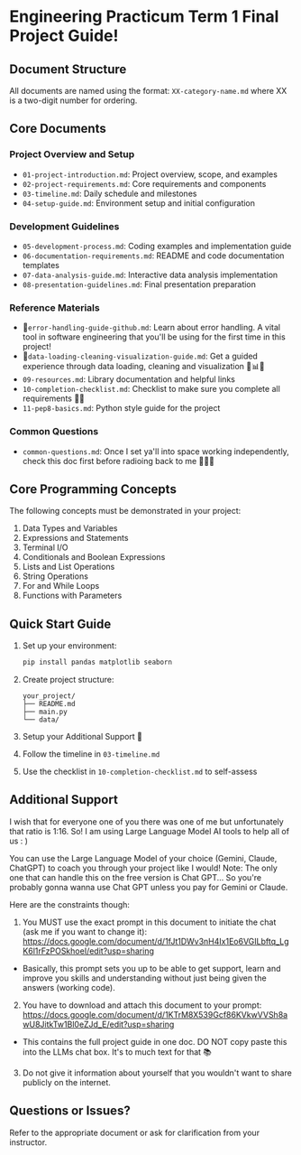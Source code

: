 # Engineering Practicum Term 1 Final Project Guide!

## Document Structure
All documents are named using the format: `XX-category-name.md` where XX is a two-digit number for ordering.

## Core Documents

### Project Overview and Setup
- `01-project-introduction.md`: Project overview, scope, and examples
- `02-project-requirements.md`: Core requirements and components
- `03-timeline.md`: Daily schedule and milestones
- `04-setup-guide.md`: Environment setup and initial configuration

### Development Guidelines
- `05-development-process.md`: Coding examples and implementation guide
- `06-documentation-requirements.md`: README and code documentation templates
- `07-data-analysis-guide.md`: Interactive data analysis implementation
- `08-presentation-guidelines.md`: Final presentation preparation

### Reference Materials
- 🔆`error-handling-guide-github.md`: Learn about error handling. A vital tool in software engineering that you'll be using for the first time in this project!
- 🔆`data-loading-cleaning-visualization-guide.md`: Get a guided experience through data loading, cleaning and visualization 🐼📊✨
- `09-resources.md`: Library documentation and helpful links
- `10-completion-checklist.md`: Checklist to make sure you complete all requirements 🙌🏾
- `11-pep8-basics.md`: Python style guide for the project

### Common Questions
- `common-questions.md`: Once I set ya'll into space working independently, check this doc first before radioing back to me 🚀🧑‍🚀

## Core Programming Concepts
The following concepts must be demonstrated in your project:

1. Data Types and Variables
2. Expressions and Statements
3. Terminal I/O
4. Conditionals and Boolean Expressions
5. Lists and List Operations
6. String Operations
7. For and While Loops
8. Functions with Parameters

## Quick Start Guide

1. Set up your environment:
   ```bash
   pip install pandas matplotlib seaborn
   ```

2. Create project structure:
   ```
   your_project/
   ├── README.md
   ├── main.py
   └── data/
   ```

3. Setup your Additional Support 🤖

4. Follow the timeline in `03-timeline.md`

5. Use the checklist in `10-completion-checklist.md` to self-assess

## Additional Support
I wish that for everyone one of you there was one of me but unfortunately that ratio is 1:16. So! I am using Large Language Model AI tools to help all of us : )

You can use the Large Language Model of your choice (Gemini, Claude, ChatGPT) to coach you through your project like I would! 
Note: The only one that can handle this on the free version is Chat GPT... So you're probably gonna wanna use Chat GPT unless you pay for Gemini or Claude.

Here are the constraints though:
1. You MUST use the exact prompt in this document to initiate the chat (ask me if you want to change it): https://docs.google.com/document/d/1fJt1DWv3nH4Ix1Eo6VGILbftq_LgK6l1rFzPOSkhoeI/edit?usp=sharing
- Basically, this prompt sets you up to be able to get support, learn and improve you skills and understanding without just being given the answers (working code).

2. You have to download and attach this document to your prompt: https://docs.google.com/document/d/1KTrM8X539Gcf86KVkwVVSh8awU8JitkTw1Bl0eZJd_E/edit?usp=sharing
- This contains the full project guide in one doc. DO NOT copy paste this into the LLMs chat box. It's to much text for that 📚

3. Do not give it information about yourself that you wouldn't want to share publicly on the internet.

## Questions or Issues?
Refer to the appropriate document or ask for clarification from your instructor.
